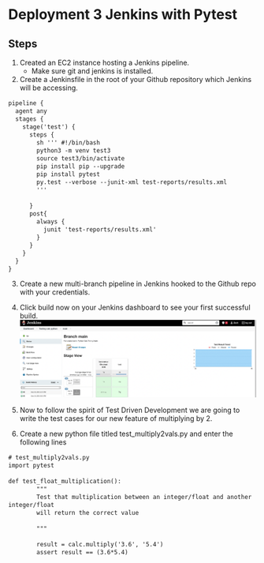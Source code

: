 # Deployment 3 Jenkins with Pytest

## Steps

1. Created an EC2 instance hosting a Jenkins pipeline. 
    - Make sure git and jenkins is installed.
2. Create a Jenkinsfile in the root of your Github repository which Jenkins will be accessing. 
```
pipeline {
  agent any
  stages {
    stage('test') {
      steps {
        sh ''' #!/bin/bash 
        python3 -m venv test3
        source test3/bin/activate
        pip install pip --upgrade
        pip install pytest
        py.test --verbose --junit-xml test-reports/results.xml
        '''
        
      }
      post{
        always {
          junit 'test-reports/results.xml'
        }
      }
    }
  }
}
```

3. Create a new multi-branch pipeline in Jenkins hooked to the Github repo with your credentials. 
4. Click build now on your Jenkins dashboard to see your first successful build. 
   ![First Test Build](first_success.png)

5. Now to follow the spirit of Test Driven Development we are going to write the test cases for our new feature of multiplying by 2.
6. Create a new python file titled test_multiply2vals.py and enter the following lines
```
# test_multiply2vals.py
import pytest

def test_float_multiplication():
        """
        Test that multiplication between an integer/float and another integer/float
        will return the correct value

        """

        result = calc.multiply('3.6', '5.4')
        assert result == (3.6*5.4)

```

